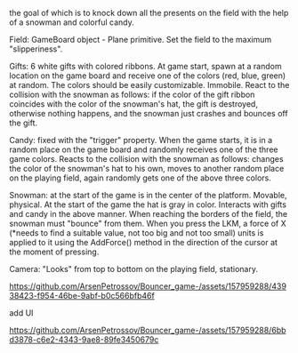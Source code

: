 the goal of which is to knock down all the presents on the field with the help of a snowman and colorful candy.

Field: GameBoard object - Plane primitive. Set the field to the maximum "slipperiness".

Gifts: 6 white gifts with colored ribbons. At game start, spawn at a random location on the game board and receive one of the colors (red, blue, green) at random. The colors should be easily customizable.
Immobile. React to the collision with the snowman as follows: if the color of the gift ribbon coincides with the color of the snowman's hat, the gift is destroyed, otherwise nothing happens, and the snowman just crashes and bounces off the gift.

Candy: fixed with the "trigger" property. When the game starts, it is in a random place on the game board and randomly receives one of the three game colors. Reacts to the collision with the snowman as follows: changes the color of the snowman's hat to his own, moves to another random place on the playing field, again randomly gets one of the above three colors.

Snowman: at the start of the game is in the center of the platform. Movable, physical. At the start of the game the hat is gray in color. Interacts with gifts and candy in the above manner. When reaching the borders of the field, the snowman must "bounce" from them. When you press the LKM, a force of X (*needs to find a suitable value, not too big and not too small) units is applied to it using the AddForce() method in the direction of the cursor at the moment of pressing.

Camera: "Looks" from top to bottom on the playing field, stationary.



https://github.com/ArsenPetrossov/Bouncer_game-/assets/157959288/43938423-f954-46be-9abf-b0c566bfb46f


add UI 



https://github.com/ArsenPetrossov/Bouncer_game-/assets/157959288/6bbd3878-c6e2-4343-9ae8-89fe3450679c

